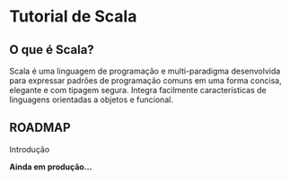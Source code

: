 # Tutorial de Scala

## O que é Scala?

Scala é uma linguagem de programação e multi-paradigma desenvolvida para expressar padrões de programação comuns em uma forma concisa, elegante e com tipagem segura. Integra facilmente características de linguagens orientadas a objetos e funcional.

## ROADMAP

Introdução

**Ainda em produção...**
